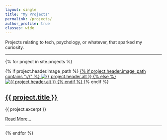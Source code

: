 ```yaml
---
layout: single
title: "My Projects"
permalink: /projects/
author_profile: true
classes: wide
---
```


Projects relating to tech, psychology, or whatever, that sparked my curiosity.

<hr>

{% for project in site.projects %}

<div class="project-card-single-column">
  {% if project.header.image_path %}
    <a href="{{ project.url | relative_url }}">
      {% if project.header.image_path contains "://" %}
        <img src="{{ project.header.image_path }}" alt="{{ project.header.alt }}" style="width: auto; max-width: 600px;">
      {% else %}
        <img src="{{ project.header.image_path | relative_url }}" alt="{{ project.header.alt }}" style="width: auto; max-width: 600px;">
      {% endif %}
    </a>
  {% endif %}

  <h2><a href="{{ project.url | relative_url }}">{{ project.title }}</a></h2>
  
  <p>{{ project.excerpt }}</p>
  
  <a href="{{ project.url | relative_url }}" class="btn btn--info">Read More...</a>

</div>
<hr>
{% endfor %}
